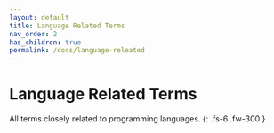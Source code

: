 ```yaml
---
layout: default
title: Language Related Terms
nav_order: 2
has_children: true
permalink: /docs/language-releated
---
```


# Language Related Terms

All terms closely related to programming languages.
{: .fs-6 .fw-300 }
